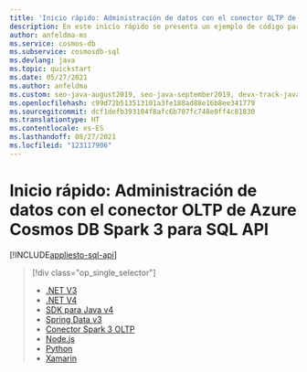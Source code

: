 ```yaml
---
title: 'Inicio rápido: Administración de datos con el conector OLTP de Azure Cosmos DB Spark 3 para SQL API'
description: En este inicio rápido se presenta un ejemplo de código para el conector OLTP de Azure Cosmos DB Spark 3 para SQL API que puede usar para conectarse a su cuenta de Azure Cosmos DB y consultar datos en ella
author: anfeldma-ms
ms.service: cosmos-db
ms.subservice: cosmosdb-sql
ms.devlang: java
ms.topic: quickstart
ms.date: 05/27/2021
ms.author: anfeldma
ms.custom: seo-java-august2019, seo-java-september2019, devx-track-java
ms.openlocfilehash: c99d72b513513101a3fe188ad88e16b8ee341779
ms.sourcegitcommit: dcf1defb393104f8afc6b707fc748e0ff4c81830
ms.translationtype: HT
ms.contentlocale: es-ES
ms.lasthandoff: 08/27/2021
ms.locfileid: "123117906"
---
```

# <a name="quickstart-manage-data-with-azure-cosmos-db-spark-3-oltp-connector-for-sql-api"></a>Inicio rápido: Administración de datos con el conector OLTP de Azure Cosmos DB Spark 3 para SQL API
[!INCLUDE[appliesto-sql-api](../includes/appliesto-sql-api.md)]

> [!div class="op_single_selector"]
> * [.NET V3](create-sql-api-dotnet.md)
> * [.NET V4](create-sql-api-dotnet-V4.md)
> * [SDK para Java v4](create-sql-api-java.md)
> * [Spring Data v3](create-sql-api-spring-data.md)
> * [Conector Spark 3 OLTP](create-sql-api-spark.md)
> * [Node.js](create-sql-api-nodejs.md)
> * [Python](create-sql-api-python.md)
> * [Xamarin](create-sql-api-xamarin-dotnet.md)

